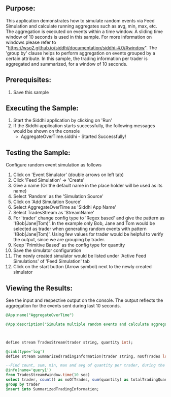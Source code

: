 

## Purpose:
This application demonstrates how to simulate random events via Feed Simulation and calculate running aggregates such as avg, min, max, etc. The aggregation is executed on events within a time window. A sliding time window of 10 seconds is used in this sample. For more information on windows please refer to "https://wso2.github.io/siddhi/documentation/siddhi-4.0/#window". The 'group by' clause helps to perform aggregation on events grouped by a certain attribute. In this sample, the trading information per trader is aggregated and summarized, for a window of 10 seconds.

## Prerequisites:
1) Save this sample

## Executing the Sample:
1) Start the Siddhi application by clicking on 'Run'
2) If the Siddhi application starts successfully, the following messages would be shown on the console
    * AggregateOverTime.siddhi - Started Successfully!

## Testing the Sample:
Configure random event simulation as follows
1) Click on 'Event Simulator' (double arrows on left tab)
2) Click 'Feed Simulation' -> 'Create'
3) Give a name (Or the default name in the place holder will be used as its name)
4) Select 'Random' as the 'Simulation Source'
5) Click on 'Add Simulation Source'
6) Select AggregateOverTime as 'Siddhi App Name'
7) Select TradesStream as 'StreamName'
8) For 'trader' change config type to 'Regex based' and give the pattern as '(Bob|Jane|Tom)'. In the example only Bob, Jane and Tom would be selected as trader when generating random events with pattern '(Bob|Jane|Tom)'. Using few values for trader would be helpful to verify the output, since we are grouping by trader.
9) Keep 'Primitive Based' as the config type for quantity
10) Save the simulator configuration
11) The newly created simulator would be listed under 'Active Feed Simulations' of 'Feed Simulation' tab
12) Click on the start button (Arrow symbol) next to the newly created simulator

## Viewing the Results:
See the input and respective output on the console. The output reflects the aggregation for the events sent during last 10 seconds.



```sql
@App:name("AggregateOverTime")

@App:description('Simulate multiple random events and calculate aggregations over time with group by')



define stream TradesStream(trader string, quantity int);

@sink(type='log')
define stream SummarizedTradingInformation(trader string, noOfTrades long, totalTradingQuantity long, minTradingQuantity int, maxTradingQuantity int, avgTradingQuantity double);

--Find count, sum, min, max and avg of quantity per trader, during the last 10 seconds
@info(name='query1')
from TradesStream#window.time(10 sec)
select trader, count() as noOfTrades, sum(quantity) as totalTradingQuantity, min(quantity) as minTradingQuantity, max(quantity) as maxTradingQuantity, avg(quantity) as avgTradingQuantity
group by trader
insert into SummarizedTradingInformation;
```